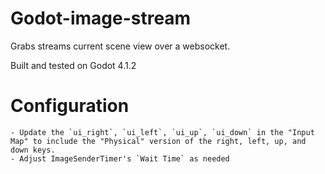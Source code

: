 # Godot-image-stream

Grabs streams current scene view over a websocket. 

Built and tested on Godot 4.1.2


# Configuration

    - Update the `ui_right`, `ui_left`, `ui_up`, `ui_down` in the "Input Map" to include the "Physical" version of the right, left, up, and down keys. 
    - Adjust ImageSenderTimer's `Wait Time` as needed
  